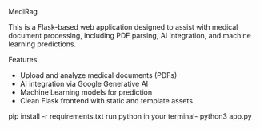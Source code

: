 MediRag

This is a Flask-based web application designed to assist with medical document processing, including PDF parsing, AI integration, and machine learning predictions.

 Features
- Upload and analyze medical documents (PDFs)
- AI integration via Google Generative AI
- Machine Learning models for prediction
- Clean Flask frontend with static and template assets

pip install -r requirements.txt
run python in your terminal- python3 app.py

